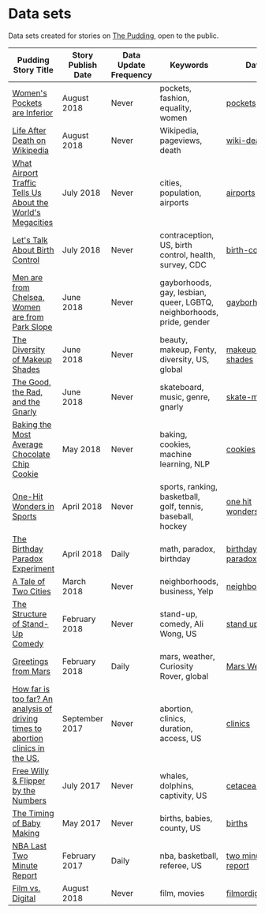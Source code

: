 # Data sets

Data sets created for stories on [The Pudding](https://pudding.cool), open to the public.

| Pudding Story Title                                                                                                      | Story Publish Date | Data Update Frequency | Keywords                                                              | Data                                                                                             |
| ------------------------------------------------------------------------------------------------------------------------ | ------------------ | --------------------- | --------------------------------------------------------------------- | ------------------------------------------------------------------------------------------------ |
| [Women's Pockets are Inferior](https://pudding.cool/2018/08/pockets)| August 2018 | Never |pockets, fashion, equality, women | [pockets](https://github.com/the-pudding/data/tree/master/pockets) |
| [Life After Death on Wikipedia](https://pudding.cool/2018/08/wiki-death)                                                 | August 2018        | Never                 | Wikipedia, pageviews, death                                           | [wiki-death](https://github.com/the-pudding/wiki-death-data)                                     |
| [What Airport Traffic Tells Us About the World's Megacities](https://pudding.cool/2018/07/airports)                      | July 2018          | Never                 | cities, population, airports                                          | [airports](https://github.com/the-pudding/airports)                                              |
| [Let's Talk About Birth Control](https://pudding.cool/2018/07/birth_control)                                             | July 2018          | Never                 | contraception, US, birth control, health, survey, CDC                 | [birth-control](https://github.com/the-pudding/data/tree/master/birth-control)                   |
| [Men are from Chelsea, Women are from Park Slope](https://github.com/the-pudding/data/tree/master/gayborhoods)           | June 2018          | Never                 | gayborhoods, gay, lesbian, queer, LGBTQ, neighborhoods, pride, gender | [gayborhoods](https://github.com/the-pudding/data/tree/master/gayborhoods)                       |
| [The Diversity of Makeup Shades](https://pudding.cool/2018/06/makeup-shades)                                             | June 2018          | Never                 | beauty, makeup, Fenty, diversity, US, global                          | [makeup-shades](https://github.com/polygraph-cool/data/tree/master/makeup-shades)                |
| [The Good, the Rad, and the Gnarly](https://pudding.cool/2018/06/skate-music/)                                           | June 2018          | Never                 | skateboard, music, genre, gnarly                                      | [skate-music](https://github.com/polygraph-cool/data/tree/master/skate-music)                    |
| [Baking the Most Average Chocolate Chip Cookie](https://pudding.cool/2018/05/cookies)                                    | May 2018           | Never                 | baking, cookies, machine learning, NLP                                | [cookies](https://github.com/polygraph-cool/data/tree/master/cookies)                            |
| [One-Hit Wonders in Sports](https://pudding.cool/2018/04/one-hit-wonders)                                                | April 2018         | Never                 | sports, ranking, basketball, golf, tennis, baseball, hockey           | [one hit wonders](https://github.com/polygraph-cool/data/tree/master/one-hit-wonders)            |
| [The Birthday Paradox Experiment](https://pudding.cool/2018/04/birthday-paradox)                                         | April 2018         | Daily                 | math, paradox, birthday                                               | [birthday paradox](https://pudding.cool/2018/04/birthday-data/data.json)                         |
| [A Tale of Two Cities](https://pudding.cool/2018/03/neighborhoods)                                                       | March 2018         | Never                 | neighborhoods, business, Yelp                                         | [neighborhoods](https://github.com/polygraph-cool/data/tree/master/neighborhoods)                |
| [The Structure of Stand-Up Comedy](https://pudding.cool/2018/02/stand-up)                                                | February 2018      | Never                 | stand-up, comedy, Ali Wong, US                                        | [stand up](https://github.com/polygraph-cool/data/tree/master/stand-up)                          |
| [Greetings from Mars](https://pudding.cool/2018/01/mars-weather/)                                                        | February 2018      | Daily                 | mars, weather, Curiosity Rover, global                                | [Mars Weather](https://github.com/polygraph-cool/data/tree/master/mars-weather)                  |
| [How far is too far? An analysis of driving times to abortion clinics in the US.](https://pudding.cool/2017/09/clinics/) | September 2017     | Never                 | abortion, clinics, duration, access, US                               | [clinics](https://github.com/polygraph-cool/data/tree/master/clinics)                            |
| [Free Willy & Flipper by the Numbers](https://pudding.cool/2017/07/cetaceans/)                                           | July 2017          | Never                 | whales, dolphins, captivity, US                                       | [cetaceans](https://github.com/polygraph-cool/data/tree/master/cetaceans)                        |
| [The Timing of Baby Making](https://pudding.cool/2017/05/births/)                                                        | May 2017           | Never                 | births, babies, county, US                                            | [births](https://github.com/polygraph-cool/data/tree/master/births)                              |
| [NBA Last Two Minute Report](https://pudding.cool/2017/02/two-minute-report)                                             | February 2017      | Daily                 | nba, basketball, referee, US                                          | [two minute report](https://github.com/polygraph-cool/last-two-minute-report/tree/master/output) |
| [Film vs. Digital](https://pudding.cool/2018/08/filmordigital/)                                             | August 2018      | Never                 | film, movies                                          | [filmordigital](https://github.com/the-pudding/data/tree/master/filmordigital) |
